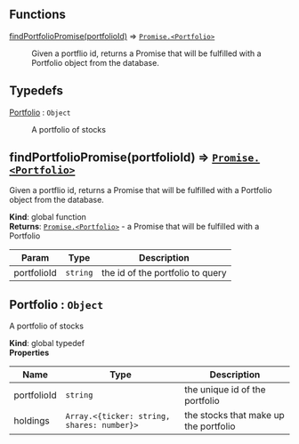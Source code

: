 ## Functions

<dl>
<dt><a href="#findPortfolioPromise">findPortfolioPromise(portfolioId)</a> ⇒ <code><a href="#Portfolio">Promise.&lt;Portfolio&gt;</a></code></dt>
<dd><p>Given a portflio id, returns a Promise that will be fulfilled with a
Portfolio object from the database.</p>
</dd>
</dl>

## Typedefs

<dl>
<dt><a href="#Portfolio">Portfolio</a> : <code>Object</code></dt>
<dd><p>A portfolio of stocks</p>
</dd>
</dl>

<a name="findPortfolioPromise"></a>

## findPortfolioPromise(portfolioId) ⇒ [<code>Promise.&lt;Portfolio&gt;</code>](#Portfolio)

Given a portflio id, returns a Promise that will be fulfilled with a
Portfolio object from the database.

**Kind**: global function  
**Returns**: [<code>Promise.&lt;Portfolio&gt;</code>](#Portfolio) - a Promise that will be fulfilled with a
Portfolio

| Param       | Type                | Description                      |
| ----------- | ------------------- | -------------------------------- |
| portfolioId | <code>string</code> | the id of the portfolio to query |

<a name="Portfolio"></a>

## Portfolio : <code>Object</code>

A portfolio of stocks

**Kind**: global typedef  
**Properties**

| Name        | Type                                                        | Description                           |
| ----------- | ----------------------------------------------------------- | ------------------------------------- |
| portfolioId | <code>string</code>                                         | the unique id of the portfolio        |
| holdings    | <code>Array.&lt;{ticker: string, shares: number}&gt;</code> | the stocks that make up the portfolio |
